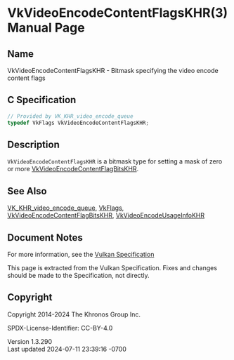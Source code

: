 # VkVideoEncodeContentFlagsKHR(3) Manual Page

## Name

VkVideoEncodeContentFlagsKHR - Bitmask specifying the video encode
content flags



## <a href="#_c_specification" class="anchor"></a>C Specification

``` c
// Provided by VK_KHR_video_encode_queue
typedef VkFlags VkVideoEncodeContentFlagsKHR;
```

## <a href="#_description" class="anchor"></a>Description

`VkVideoEncodeContentFlagsKHR` is a bitmask type for setting a mask of
zero or more
[VkVideoEncodeContentFlagBitsKHR](https://registry.khronos.org/vulkan/specs/1.3-extensions/man/html/VkVideoEncodeContentFlagBitsKHR.html).

## <a href="#_see_also" class="anchor"></a>See Also

[VK_KHR_video_encode_queue](https://registry.khronos.org/vulkan/specs/1.3-extensions/man/html/VK_KHR_video_encode_queue.html),
[VkFlags](https://registry.khronos.org/vulkan/specs/1.3-extensions/man/html/VkFlags.html),
[VkVideoEncodeContentFlagBitsKHR](https://registry.khronos.org/vulkan/specs/1.3-extensions/man/html/VkVideoEncodeContentFlagBitsKHR.html),
[VkVideoEncodeUsageInfoKHR](https://registry.khronos.org/vulkan/specs/1.3-extensions/man/html/VkVideoEncodeUsageInfoKHR.html)

## <a href="#_document_notes" class="anchor"></a>Document Notes

For more information, see the <a
href="https://registry.khronos.org/vulkan/specs/1.3-extensions/html/vkspec.html#VkVideoEncodeContentFlagsKHR"
target="_blank" rel="noopener">Vulkan Specification</a>

This page is extracted from the Vulkan Specification. Fixes and changes
should be made to the Specification, not directly.

## <a href="#_copyright" class="anchor"></a>Copyright

Copyright 2014-2024 The Khronos Group Inc.

SPDX-License-Identifier: CC-BY-4.0

Version 1.3.290  
Last updated 2024-07-11 23:39:16 -0700
